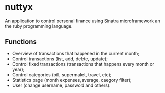 # nuttyx

An application to control personal finance using Sinatra microframework an
the ruby programming language.

## Functions

* Overview of transactions that happened in the current month;
* Control transactions (list, add, delete, update);
* Control fixed transactions (transactions that happens every month or year);
* Control categories (bill, supermaket, travel, etc);
* Statistics page (month expenses, average, caegory filter);
* User (change username, password and others).

